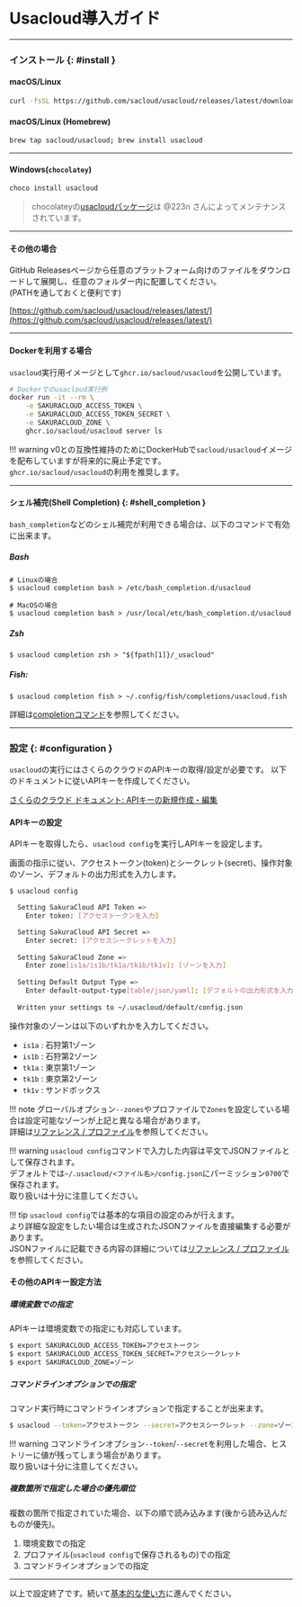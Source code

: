 # Usacloud導入ガイド

---

### インストール {: #install }

#### macOS/Linux

```bash
curl -fsSL https://github.com/sacloud/usacloud/releases/latest/download/install.sh | bash
```

#### macOS/Linux (Homebrew)

```bash
brew tap sacloud/usacloud; brew install usacloud
```

---

#### Windows(`chocolatey`)

```bash
choco install usacloud
```

> chocolateyの[usacloudパッケージ](https://chocolatey.org/packages/usacloud)は @223n さんによってメンテナンスされています。

---

#### その他の場合

GitHub Releasesページから任意のプラットフォーム向けのファイルをダウンロードして展開し、任意のフォルダー内に配置してください。  
(PATHを通しておくと便利です)

[https://github.com/sacloud/usacloud/releases/latest/](https://github.com/sacloud/usacloud/releases/latest/)

---

#### Dockerを利用する場合

`usacloud`実行用イメージとして`ghcr.io/sacloud/usacloud`を公開しています。

```bash
# Dockerでのusacloud実行例
docker run -it --rm \
    -e SAKURACLOUD_ACCESS_TOKEN \
    -e SAKURACLOUD_ACCESS_TOKEN_SECRET \
    -e SAKURACLOUD_ZONE \
    ghcr.io/sacloud/usacloud server ls
```

!!! warning
    v0との互換性維持のためにDockerHubで`sacloud/usacloud`イメージを配布していますが将来的に廃止予定です。  
    `ghcr.io/sacloud/usacloud`の利用を推奨します。


---

#### シェル補完(Shell Completion) {: #shell_completion }

`bash_completion`などのシェル補完が利用できる場合は、以下のコマンドで有効に出来ます。

##### Bash

    # Linuxの場合
    $ usacloud completion bash > /etc/bash_completion.d/usacloud

    # MacOSの場合
    $ usacloud completion bash > /usr/local/etc/bash_completion.d/usacloud

##### Zsh

    $ usacloud completion zsh > "${fpath[1]}/_usacloud"

##### Fish:

    $ usacloud completion fish > ~/.config/fish/completions/usacloud.fish

詳細は[completionコマンド](../../guides/completion)を参照してください。

---


### 設定 {: #configuration }

`usacloud`の実行にはさくらのクラウドのAPIキーの取得/設定が必要です。
以下のドキュメントに従いAPIキーを作成してください。

[さくらのクラウド ドキュメント: APIキーの新規作成・編集](https://manual.sakura.ad.jp/cloud/api/apikey.html#id3)


#### APIキーの設定

APIキーを取得したら、`usacloud config`を実行しAPIキーを設定します。

画面の指示に従い、アクセストークン(token)とシークレット(secret)、操作対象のゾーン、デフォルトの出力形式を入力します。

```bash
$ usacloud config

  Setting SakuraCloud API Token => 
  	Enter token: [アクセストークンを入力]

  Setting SakuraCloud API Secret => 
  	Enter secret: [アクセスシークレットを入力]
    	
  Setting SakuraCloud Zone => 
  	Enter zone[is1a/is1b/tk1a/tk1b/tk1v]: [ゾーンを入力]
  
  Setting Default Output Type => 
	Enter default-output-type[table/json/yaml]: [デフォルトの出力形式を入力]
	
  Written your settings to ~/.usacloud/default/config.json
```

操作対象のゾーンは以下のいずれかを入力してください。

  * `is1a` : 石狩第1ゾーン
  * `is1b` : 石狩第2ゾーン
  * `tk1a` : 東京第1ゾーン
  * `tk1b` : 東京第2ゾーン
  * `tk1v` : サンドボックス

!!! note
    グローバルオプション`--zones`やプロファイルで`Zones`を設定している場合は設定可能なゾーンが上記と異なる場合があります。  
    詳細は[リファレンス / プロファイル](../../references/profile)を参照してください。
  
!!! warning
    `usacloud config`コマンドで入力した内容は平文でJSONファイルとして保存されます。  
    デフォルトでは`~/.usacloud/<ファイル名>/config.json`にパーミッション`0700`で保存されます。  
    取り扱いは十分に注意してください。

!!! tip
    `usacloud config`では基本的な項目の設定のみが行えます。  
    より詳細な設定をしたい場合は生成されたJSONファイルを直接編集する必要があります。  
    JSONファイルに記載できる内容の詳細については[リファレンス / プロファイル](../../references/profile)を参照してください。

#### その他のAPIキー設定方法

##### 環境変数での指定

APIキーは環境変数での指定にも対応しています。

```bash
$ export SAKURACLOUD_ACCESS_TOKEN=アクセストークン
$ export SAKURACLOUD_ACCESS_TOKEN_SECRET=アクセスシークレット
$ export SAKURACLOUD_ZONE=ゾーン
```

##### コマンドラインオプションでの指定

コマンド実行時にコマンドラインオプションで指定することが出来ます。

```bash
$ usacloud --token=アクセストークン --secret=アクセスシークレット --zone=ゾーン server ls
```

!!! warning
    コマンドラインオプション`--token`/`--secret`を利用した場合、ヒストリーに値が残ってしまう場合があります。  
    取り扱いは十分に注意してください。

##### 複数箇所で指定した場合の優先順位

複数の箇所で指定されていた場合、以下の順で読み込みます(後から読み込んだものが優先)。

1. 環境変数での指定
2. プロファイル(`usacloud config`で保存されるもの)での指定
3. コマンドラインオプションでの指定

--- 

以上で設定終了です。続いて[基本的な使い方](../../guides/basic_usage)に進んでください。
